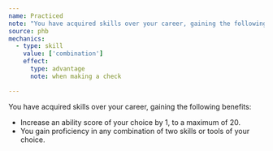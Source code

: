 ```yaml
---
name: Practiced
note: "You have acquired skills over your career, gaining the following benefits: "
source: phb
mechanics:
  - type: skill
    value: ['combination']
    effect:
      type: advantage
      note: when making a check

---
```

You have acquired skills over your career, gaining the following benefits: 
- Increase an ability score of your choice by 1, to a maximum of 20.
- You gain proficiency in any combination of two skills or tools of your choice.

